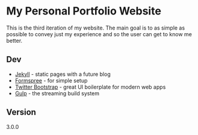 # My Personal Portfolio Website
This is the third iteration of my website. The main goal is to as simple as possible to convey just my experience and so the user can get to know me better. 

## Dev
  * [Jekyll] - static pages with a future blog
  * [Formspree] - for simple setup 
  * [Twitter Bootstrap] - great UI boilerplate for modern web apps
  * [Gulp] - the streaming build system

## Version 
3.0.0



[//]: # (Ln)


   [Jekyll]: <https://www.google.com/url?sa=t&rct=j&q=&esrc=s&source=web&cd=1&cad=rja&uact=8&ved=0ahUKEwjMvbrk0sDKAhWCKD4KHUo6CEUQFggdMAA&url=https%3A%2F%2Fjekyllrb.com%2F&usg=AFQjCNHgsz7PiooAF925-hctblr--aL9Ig&sig2=29_htASLSlX3DM0nqA946g>
   [Twitter Bootstrap]: <http://twitter.github.com/bootstrap/>
   [Gulp]: <http://gulpjs.com>
   [Formspree]: <formspree.io>
   


